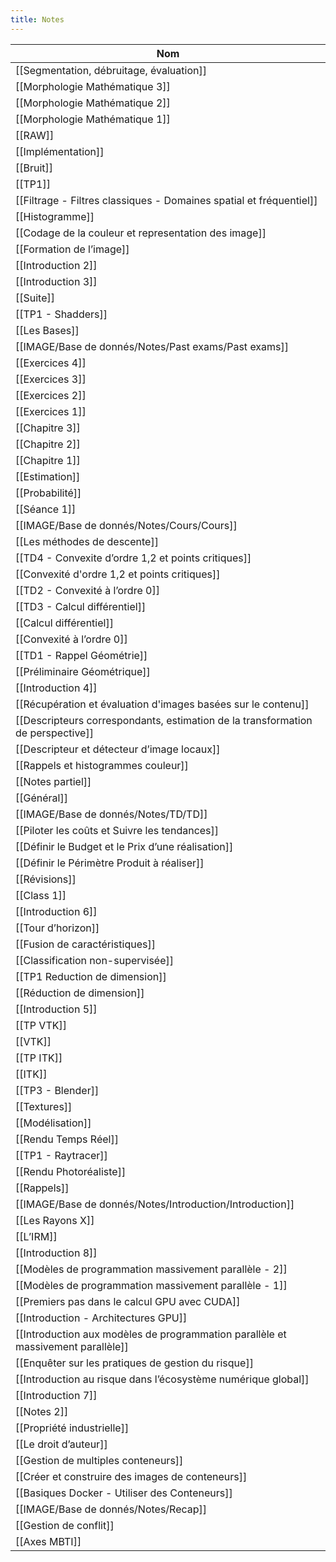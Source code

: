 ```yaml
---
title: Notes
---
```


|Nom|
|---|
|[[Segmentation, débruitage, évaluation]]|
|[[Morphologie Mathématique 3]]|
|[[Morphologie Mathématique 2]]|
|[[Morphologie Mathématique 1]]|
|[[RAW]]|
|[[Implémentation]]|
|[[Bruit]]|
|[[TP1]]|
|[[Filtrage - Filtres classiques - Domaines spatial et fréquentiel]]|
|[[Histogramme]]|
|[[Codage de la couleur et representation des image]]|
|[[Formation de l’image]]|
|[[Introduction 2]]|
|[[Introduction 3]]|
|[[Suite]]|
|[[TP1 - Shadders]]|
|[[Les Bases]]|
|[[IMAGE/Base de donnés/Notes/Past exams/Past exams]]|
|[[Exercices 4]]|
|[[Exercices 3]]|
|[[Exercices 2]]|
|[[Exercices 1]]|
|[[Chapitre 3]]|
|[[Chapitre 2]]|
|[[Chapitre 1]]|
|[[Estimation]]|
|[[Probabilité]]|
|[[Séance 1]]|
|[[IMAGE/Base de donnés/Notes/Cours/Cours]]|
|[[Les méthodes de descente]]|
|[[TD4 - Convexite d’ordre 1,2 et points critiques]]|
|[[Convexité d'ordre 1,2 et points critiques]]|
|[[TD2 - Convexité à l’ordre 0]]|
|[[TD3 - Calcul différentiel]]|
|[[Calcul différentiel]]|
|[[Convexité à l’ordre 0]]|
|[[TD1 - Rappel Géométrie]]|
|[[Préliminaire Géométrique]]|
|[[Introduction 4]]|
|[[Récupération et évaluation d'images basées sur le contenu]]|
|[[Descripteurs correspondants, estimation de la transformation de perspective]]|
|[[Descripteur et détecteur d’image locaux]]|
|[[Rappels et histogrammes couleur]]|
|[[Notes partiel]]|
|[[Général]]|
|[[IMAGE/Base de donnés/Notes/TD/TD]]|
|[[Piloter les coûts et Suivre les tendances]]|
|[[Définir le Budget et le Prix d’une réalisation]]|
|[[Définir le Périmètre Produit à réaliser]]|
|[[Révisions]]|
|[[Class 1]]|
|[[Introduction 6]]|
|[[Tour d’horizon]]|
|[[Fusion de caractéristiques]]|
|[[Classification non-supervisée]]|
|[[TP1 Reduction de dimension]]|
|[[Réduction de dimension]]|
|[[Introduction 5]]|
|[[TP VTK]]|
|[[VTK]]|
|[[TP ITK]]|
|[[ITK]]|
|[[TP3 - Blender]]|
|[[Textures]]|
|[[Modélisation]]|
|[[Rendu Temps Réel]]|
|[[TP1 - Raytracer]]|
|[[Rendu Photoréaliste]]|
|[[Rappels]]|
|[[IMAGE/Base de donnés/Notes/Introduction/Introduction]]|
|[[Les Rayons X]]|
|[[L’IRM]]|
|[[Introduction 8]]|
|[[Modèles de programmation massivement parallèle - 2]]|
|[[Modèles de programmation massivement parallèle - 1]]|
|[[Premiers pas dans le calcul GPU avec CUDA]]|
|[[Introduction - Architectures GPU]]|
|[[Introduction aux modèles de programmation parallèle et massivement parallèle]]|
|[[Enquêter sur les pratiques de gestion du risque]]|
|[[Introduction au risque dans l’écosystème numérique global]]|
|[[Introduction 7]]|
|[[Notes 2]]|
|[[Propriété industrielle]]|
|[[Le droit d’auteur]]|
|[[Gestion de multiples conteneurs]]|
|[[Créer et construire des images de conteneurs]]|
|[[Basiques Docker - Utiliser des Conteneurs]]|
|[[IMAGE/Base de donnés/Notes/Recap]]|
|[[Gestion de conflit]]|
|[[Axes MBTI]]|
